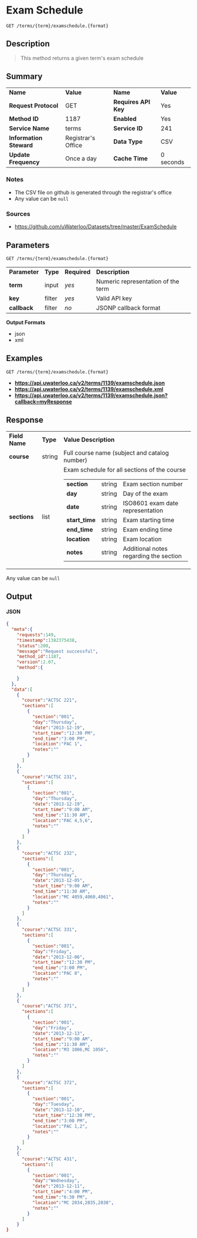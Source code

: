 # Exam Schedule

```
GET /terms/{term}/examschedule.{format}
```

## Description

> This method returns a given term's exam schedule

## Summary

<table>
  <tr>
    <td><b>Name</b></td>
    <td><b>Value</b></td>
    <td><b><b>Name</b></b></td>
    <td><b>Value</b></td>
  </tr>
  <tr>
    <td><b>Request Protocol</b></td>
    <td>GET</td>
    <td><b>Requires API Key</b></td>
    <td>Yes</td>
  </tr>
  <tr>
    <td><b>Method ID</b></td>
    <td>1187</td>
    <td><b>Enabled</b></td>
    <td>Yes</td>
  </tr>
  <tr>
    <td><b>Service Name</b></td>
    <td>terms</td>
    <td><b>Service ID</b></td>
    <td>241</td>
  </tr>
  <tr>
    <td><b>Information Steward</b></td>
    <td>Registrar's Office</td>
    <td><b>Data Type</b></td>
    <td>CSV</td>
  </tr>
  <tr>
    <td><b>Update Frequency</b></td>
    <td>Once a day</td>
    <td><b>Cache Time</b></td>
    <td>0 seconds</td>
  </tr>
</table>


### Notes

- The CSV file on github is generated through the registrar's office
- Any value can be `null`


### Sources

- https://github.com/uWaterloo/Datasets/tree/master/ExamSchedule


## Parameters

```
GET /terms/{term}/examschedule.{format}
```

<table>
  <tr>
    <td><b>Parameter</b></td>
    <td><b>Type</b></td>
    <td><b><b>Required</b></b></td>
    <td><b>Description</b></td>
  </tr>
  <tr>
    <td><b>term</b></td>
    <td>input</td>
    <td><i>yes</i></td>
    <td>Numeric representation of the term</td>
  </tr>
  <tr>
    <td><b>key</b></td>
    <td>filter</td>
    <td><i>yes</i></td>
    <td>Valid API key</td>
  </tr>
  <tr>
    <td><b>callback</b></td>
    <td>filter</td>
    <td><i>no</i></td>
    <td>JSONP callback format</td>
  </tr>
</table>

**Output Formats**

- json
- xml


## Examples

```
GET /terms/{term}/examschedule.{format}
```

- **https://api.uwaterloo.ca/v2/terms/1139/examschedule.json**
- **https://api.uwaterloo.ca/v2/terms/1139/examschedule.xml**
- **https://api.uwaterloo.ca/v2/terms/1139/examschedule.json?callback=myResponse**


## Response

<table>
  <tr>
    <td><b>Field Name</b></td>
    <td><b>Type</b></td>
    <td><b>Value Description</b></td>
  </tr>
  <tr>
    <td><b>course</b></td>
    <td>string</td>
    <td>Full course name (subject and catalog number)</td>
  </tr>
  <tr>
    <td><b>sections</b></td>
    <td>list</td>
    <td>Exam schedule for all sections of the course<br><table>
  <tr>
    <td><b>section</b></td>
    <td>string</td>
    <td>Exam section number</td>
  </tr>
  <tr>
    <td><b>day</b></td>
    <td>string</td>
    <td>Day of the exam</td>
  </tr>
  <tr>
    <td><b>date</b></td>
    <td>string</td>
    <td>ISO8601 exam date representation</td>
  </tr>
  <tr>
    <td><b>start_time</b></td>
    <td>string</td>
    <td>Exam starting time</td>
  </tr>
  <tr>
    <td><b>end_time</b></td>
    <td>string</td>
    <td>Exam ending time</td>
  </tr>
  <tr>
    <td><b>location</b></td>
    <td>string</td>
    <td>Exam location</td>
  </tr>
  <tr>
    <td><b>notes</b></td>
    <td>string</td>
    <td>Additional notes regarding the section</td>
  </tr>
</table>
</td>
  </tr>
</table>


Any value can be `null`

## Output

#### JSON

```json
{
  "meta":{
    "requests":149,
    "timestamp":1382375438,
    "status":200,
    "message":"Request successful",
    "method_id":1187,
    "version":2.07,
    "method":{
      
    }
  },
  "data":[
    {
      "course":"ACTSC 221",
      "sections":[
        {
          "section":"001",
          "day":"Thursday",
          "date":"2013-12-19",
          "start_time":"12:30 PM",
          "end_time":"3:00 PM",
          "location":"PAC 1",
          "notes":""
        }
      ]
    },
    {
      "course":"ACTSC 231",
      "sections":[
        {
          "section":"001",
          "day":"Thursday",
          "date":"2013-12-19",
          "start_time":"9:00 AM",
          "end_time":"11:30 AM",
          "location":"PAC 4,5,6",
          "notes":""
        }
      ]
    },
    {
      "course":"ACTSC 232",
      "sections":[
        {
          "section":"001",
          "day":"Thursday",
          "date":"2013-12-05",
          "start_time":"9:00 AM",
          "end_time":"11:30 AM",
          "location":"MC 4059,4060,4061",
          "notes":""
        }
      ]
    },
    {
      "course":"ACTSC 331",
      "sections":[
        {
          "section":"001",
          "day":"Friday",
          "date":"2013-12-06",
          "start_time":"12:30 PM",
          "end_time":"3:00 PM",
          "location":"PAC 8",
          "notes":""
        }
      ]
    },
    {
      "course":"ACTSC 371",
      "sections":[
        {
          "section":"001",
          "day":"Friday",
          "date":"2013-12-13",
          "start_time":"9:00 AM",
          "end_time":"11:30 AM",
          "location":"M3 1006,MC 1056",
          "notes":""
        }
      ]
    },
    {
      "course":"ACTSC 372",
      "sections":[
        {
          "section":"001",
          "day":"Tuesday",
          "date":"2013-12-10",
          "start_time":"12:30 PM",
          "end_time":"3:00 PM",
          "location":"PAC 1,2",
          "notes":""
        }
      ]
    },
    {
      "course":"ACTSC 431",
      "sections":[
        {
          "section":"001",
          "day":"Wednesday",
          "date":"2013-12-11",
          "start_time":"4:00 PM",
          "end_time":"6:30 PM",
          "location":"MC 2034,2035,2038",
          "notes":""
        }
      ]
    }
}
```

